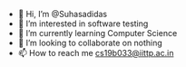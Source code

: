 - 👋 Hi, I’m @Suhasadidas
- 👀 I’m interested in software testing
- 🌱 I’m currently learning Computer Science
- 💞️ I’m looking to collaborate on nothing
- 📫 How to reach me cs19b033@iittp.ac.in

<!---
Suhasadidas/Suhasadidas is a ✨ special ✨ repository because its `README.md` (this file) appears on your GitHub profile.
You can click the Preview link to take a look at your changes.
--->
